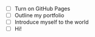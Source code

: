 - [ ] Turn on GitHub Pages
- [ ] Outline my portfolio
- [ ] Introduce myself to the world
- [ ] Hi!
